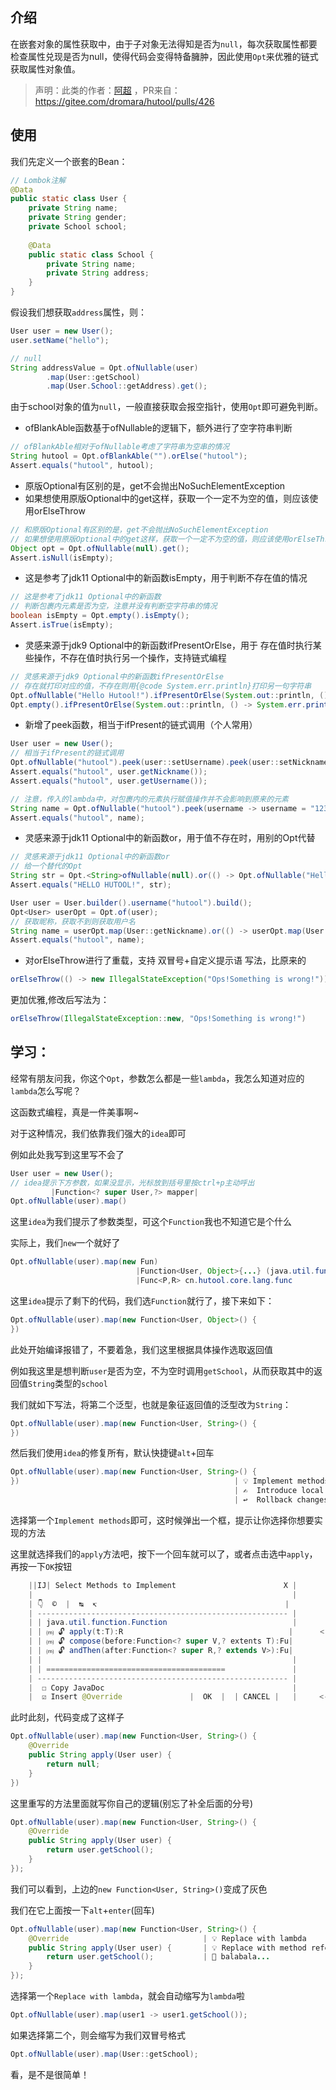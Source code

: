 ## 介绍

在嵌套对象的属性获取中，由于子对象无法得知是否为`null`，每次获取属性都要检查属性兑现是否为null，使得代码会变得特备臃肿，因此使用`Opt`来优雅的链式获取属性对象值。

> 声明：此类的作者：[阿超](https://gitee.com/VampireAchao) ，PR来自：https://gitee.com/dromara/hutool/pulls/426

## 使用

我们先定义一个嵌套的Bean：

```java
// Lombok注解
@Data
public static class User {
	private String name;
	private String gender;
	private School school;
	
	@Data
	public static class School {
		private String name;
		private String address;
	}
}
```

假设我们想获取`address`属性，则：

```java
User user = new User();
user.setName("hello");

// null
String addressValue = Opt.ofNullable(user)
		.map(User::getSchool)
		.map(User.School::getAddress).get();
```

由于school对象的值为`null`，一般直接获取会报空指针，使用`Opt`即可避免判断。

- ofBlankAble函数基于ofNullable的逻辑下，额外进行了空字符串判断
```java
// ofBlankAble相对于ofNullable考虑了字符串为空串的情况
String hutool = Opt.ofBlankAble("").orElse("hutool");
Assert.equals("hutool", hutool);
```
- 原版Optional有区别的是，get不会抛出NoSuchElementException
- 如果想使用原版Optional中的get这样，获取一个一定不为空的值，则应该使用orElseThrow
```java
// 和原版Optional有区别的是，get不会抛出NoSuchElementException
// 如果想使用原版Optional中的get这样，获取一个一定不为空的值，则应该使用orElseThrow
Object opt = Opt.ofNullable(null).get();
Assert.isNull(isEmpty);
```
- 这是参考了jdk11 Optional中的新函数isEmpty，用于判断不存在值的情况
```java
// 这是参考了jdk11 Optional中的新函数
// 判断包裹内元素是否为空，注意并没有判断空字符串的情况
boolean isEmpty = Opt.empty().isEmpty();
Assert.isTrue(isEmpty);
```
- 灵感来源于jdk9 Optional中的新函数ifPresentOrElse，用于 存在值时执行某些操作，不存在值时执行另一个操作，支持链式编程
```java
// 灵感来源于jdk9 Optional中的新函数ifPresentOrElse
// 存在就打印对应的值，不存在则用{@code System.err.println}打印另一句字符串
Opt.ofNullable("Hello Hutool!").ifPresentOrElse(System.out::println, () -> System.err.println("Ops!Something is wrong!"));
Opt.empty().ifPresentOrElse(System.out::println, () -> System.err.println("Ops!Something is wrong!"));
```
- 新增了peek函数，相当于ifPresent的链式调用（个人常用）
```java
User user = new User();
// 相当于ifPresent的链式调用
Opt.ofNullable("hutool").peek(user::setUsername).peek(user::setNickname);
Assert.equals("hutool", user.getNickname());
Assert.equals("hutool", user.getUsername());

// 注意，传入的lambda中，对包裹内的元素执行赋值操作并不会影响到原来的元素
String name = Opt.ofNullable("hutool").peek(username -> username = "123").peek(username -> username = "456").get();
Assert.equals("hutool", name);
```
- 灵感来源于jdk11 Optional中的新函数or，用于值不存在时，用别的Opt代替
```java
// 灵感来源于jdk11 Optional中的新函数or
// 给一个替代的Opt
String str = Opt.<String>ofNullable(null).or(() -> Opt.ofNullable("Hello hutool!")).map(String::toUpperCase).orElseThrow();
Assert.equals("HELLO HUTOOL!", str);

User user = User.builder().username("hutool").build();
Opt<User> userOpt = Opt.of(user);
// 获取昵称，获取不到则获取用户名
String name = userOpt.map(User::getNickname).or(() -> userOpt.map(User::getUsername)).get();
Assert.equals("hutool", name);
```
- 对orElseThrow进行了重载，支持 双冒号+自定义提示语 写法，比原来的
```java
orElseThrow(() -> new IllegalStateException("Ops!Something is wrong!"))
```
更加优雅,修改后写法为：
```java
orElseThrow(IllegalStateException::new, "Ops!Something is wrong!")
```

## 学习：

经常有朋友问我，你这个`Opt`，参数怎么都是一些`lambda`，我怎么知道对应的`lambda`怎么写呢？

这函数式编程，真是一件美事啊~

对于这种情况，我们依靠我们强大的`idea`即可

例如此处我写到这里写不会了

```java
User user = new User();
// idea提示下方参数，如果没显示，光标放到括号里按ctrl+p主动呼出            
         |Function<? super User,?> mapper|
Opt.ofNullable(user).map()
```

这里`idea`为我们提示了参数类型，可这个`Function`我也不知道它是个什么

实际上，我们`new`一个就好了

```java
Opt.ofNullable(user).map(new Fun)
                            |Function<User, Object>{...} (java.util.function)   |  <-戳我
                            |Func<P,R> cn.hutool.core.lang.func                 |
```

这里`idea`提示了剩下的代码，我们选`Function`就行了，接下来如下：

```java
Opt.ofNullable(user).map(new Function<User, Object>() {
})
```

此处开始编译报错了，不要着急，我们这里根据具体操作选取返回值

例如我这里是想判断`user`是否为空，不为空时调用`getSchool`，从而获取其中的返回值`String`类型的`school`

我们就如下写法，将第二个泛型，也就是象征返回值的泛型改为`String`：

```java
Opt.ofNullable(user).map(new Function<User, String>() {
})
```

然后我们使用`idea`的修复所有，默认快捷键`alt`+回车

```java
Opt.ofNullable(user).map(new Function<User, String>() {
})                                                | 💡 Implement methods                  |  <-选我
                                                  | ✍  Introduce local variable          |
                                                  | ↩  Rollback changes in current line   |
```

选择第一个`Implement methods`即可，这时候弹出一个框，提示让你选择你想要实现的方法

这里就选择我们的`apply`方法吧，按下一个回车就可以了，或者点击选中`apply`，再按一下`OK`按钮

```java
    ||IJ| Select Methods to Implement                        X |
    |                                                          |
    | 👇  ©  |  ↹  ↸                                          |
    | -------------------------------------------------------- |
    | | java.util.function.Function                            |
    | | ⒨ 🔓 apply(t:T):R                                     |      <-选我选我
    | | ⒨ 🔓 compose(before:Function<? super V,? extents T):Fu|
    | | ⒨ 🔓 andThen(after:Function<? super R,? extends V>):Fu|
    | |                                                        |
    | | ========================================               |                                        
    | -------------------------------------------------------- |
    |  ☐ Copy JavaDoc                                          |
    |  ☑ Insert @Override               |  OK  |  | CANCEL |   |     <-选完点我点我
```

此时此刻，代码变成了这样子

```java
Opt.ofNullable(user).map(new Function<User, String>() {
    @Override
    public String apply(User user) {
        return null;
    }
})
```

这里重写的方法里面就写你自己的逻辑(别忘了补全后面的分号)

```java
Opt.ofNullable(user).map(new Function<User, String>() {
    @Override
    public String apply(User user) {
        return user.getSchool();
    }
});
```

我们可以看到，上边的`new Function<User, String>()`变成了灰色

我们在它上面按一下`alt`+`enter`(回车)

```java
Opt.ofNullable(user).map(new Function<User, String>() {
    @Override                              | 💡 Replace with lambda             > |  <-选我啦
    public String apply(User user) {       | 💡 Replace with method reference   > |
        return user.getSchool();           | 💎 balabala...                     > |
    }
});
```

选择第一个`Replace with lambda`，就会自动缩写为`lambda`啦

```java
Opt.ofNullable(user).map(user1 -> user1.getSchool());
```

如果选择第二个，则会缩写为我们双冒号格式

```java
Opt.ofNullable(user).map(User::getSchool);
```

看，是不是很简单！
